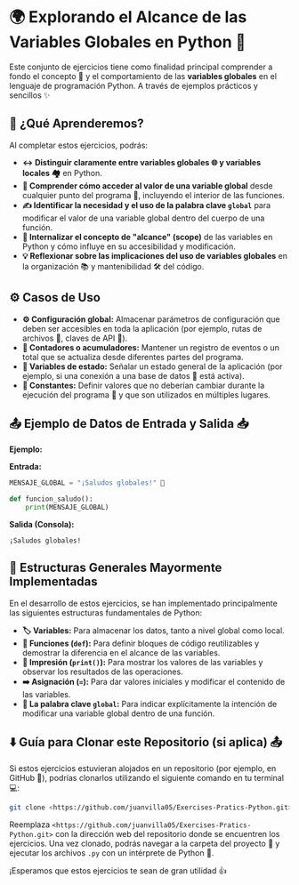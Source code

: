 # 🌍 Explorando el Alcance de las Variables Globales en Python 🐍

Este conjunto de ejercicios tiene como finalidad principal comprender a fondo el concepto 🧠 y el comportamiento de las **variables globales** en el lenguaje de programación Python. A través de ejemplos prácticos y sencillos ✨

## 🤔 ¿Qué Aprenderemos?

Al completar estos ejercicios, podrás:

* **↔️ Distinguir claramente entre variables globales 🌐 y variables locales 🏘️** en Python.
* **🔑 Comprender cómo acceder al valor de una variable global** desde cualquier punto del programa 📍, incluyendo el interior de las funciones.
* **✍️ Identificar la necesidad y el uso de la palabra clave `global`** para modificar el valor de una variable global dentro del cuerpo de una función.
* **🔭 Internalizar el concepto de "alcance" (scope)** de las variables en Python y cómo influye en su accesibilidad y modificación.
* **💡 Reflexionar sobre las implicaciones del uso de variables globales** en la organización 📚 y mantenibilidad 🛠️ del código.

## ⚙️ Casos de Uso

* **⚙️ Configuración global:** Almacenar parámetros de configuración que deben ser accesibles en toda la aplicación (por ejemplo, rutas de archivos 📂, claves de API 🔑).
* **🔢 Contadores o acumuladores:** Mantener un registro de eventos o un total que se actualiza desde diferentes partes del programa.
* **🚦 Variables de estado:** Señalar un estado general de la aplicación (por ejemplo, si una conexión a una base de datos 💾 está activa).
* **📌 Constantes:** Definir valores que no deberían cambiar durante la ejecución del programa 🚫 y que son utilizados en múltiples lugares.

## 📤 Ejemplo de Datos de Entrada y Salida 📥

**Ejemplo:**

**Entrada:**

```python
MENSAJE_GLOBAL = "¡Saludos globales!" 👋

def funcion_saludo():
    print(MENSAJE_GLOBAL)

````

**Salida (Consola):**

```
¡Saludos globales!

```

## 🧱 Estructuras Generales Mayormente Implementadas

En el desarrollo de estos ejercicios, se han implementado principalmente las siguientes estructuras fundamentales de Python:

  * **🏷️ Variables:** Para almacenar los datos, tanto a nivel global como local.
  * **🧩 Funciones (`def`):** Para definir bloques de código reutilizables y demostrar la diferencia en el alcance de las variables.
  * **📢 Impresión (`print()`):** Para mostrar los valores de las variables y observar los resultados de las operaciones.
  * **➡️ Asignación (`=`):** Para dar valores iniciales y modificar el contenido de las variables.
  * **🔑 La palabra clave `global`:** Para indicar explícitamente la intención de modificar una variable global dentro de una función.

## ⬇️ Guía para Clonar este Repositorio (si aplica) 📤

Si estos ejercicios estuvieran alojados en un repositorio (por ejemplo, en GitHub 🐙), podrías clonarlos utilizando el siguiente comando en tu terminal 💻:

```bash
git clone <https://github.com/juanvilla05/Exercises-Pratics-Python.git>
```

Reemplaza `<https://github.com/juanvilla05/Exercises-Pratics-Python.git>` con la dirección web del repositorio donde se encuentren los ejercicios. Una vez clonado, podrás navegar a la carpeta del proyecto 📂 y ejecutar los archivos `.py` con un intérprete de Python 🐍.

¡Esperamos que estos ejercicios te sean de gran utilidad 👍

